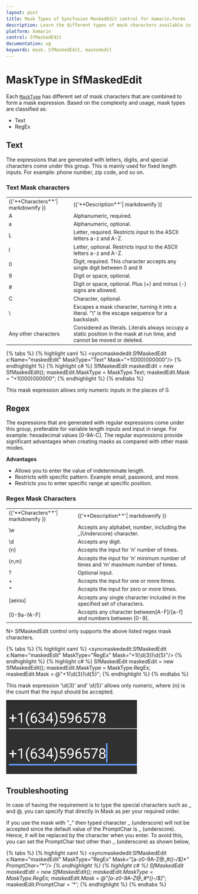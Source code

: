 ```yaml
---
layout: post
title: Mask Types of Syncfusion MaskedEdit control for Xamarin.Forms
description: Learn the different types of mask characters available in SfMaskedEdit control to restrict the user input
platform: Xamarin
control: SfMaskedEdit
documentation: ug 
keywords: mask, SfMaskedEdit, maskededit
---
```

# MaskType in SfMaskedEdit
Each [`MaskType`](https://help.syncfusion.com/cr/xamarin/Syncfusion.XForms.MaskedEdit.SfMaskedEdit.html#Syncfusion_XForms_MaskedEdit_SfMaskedEdit_MaskType) has different set of mask characters that are combined to form a mask expression. Based on the complexity and usage, mask types are classified as:

* Text
* RegEx

## Text

The expressions that are generated with letters, digits, and special characters come under this group. This is mainly used for fixed length inputs. For example: phone number, zip code, and so on.

### Text Mask characters

<table>
<tr>
<td>
{{'**Characters**'| markdownify }}
</td>
<td>
{{'**Description**'| markdownify }}
</td>
</tr>
<tr>
<td>
A
</td>
<td>
Alphanumeric, required.
</td>
</tr>
<tr>
<td>
a
</td>
<td>
Alphanumeric, optional.
</td>
</tr>
<tr>
<td>
L
</td>
<td>
Letter, required. Restricts input to the ASCII letters a-z and A-Z. 
</td>
</tr>
<tr>
<td>
l
</td>
<td>
Letter, optional. Restricts input to the ASCII letters a-z and A-Z. 
</td>
</tr>
<tr>
<td>
0
</td>
<td>
Digit, required. This character accepts any single digit between 0 and 9
</td>
</tr>
<tr>
<td>
9
</td>
<td>
Digit or space, optional. 
</td>
</tr>
<tr>
<td>
#
</td>
<td>
Digit or space, optional. Plus (+) and minus (-) signs are allowed.  
</td>
</tr>
<tr>
<td>
C
</td>
<td>
Character, optional. 
</td>
</tr>
<tr>
<td>
\
</td>
<td>
Escapes a mask character, turning it into a literal. "\" is the escape sequence for a backslash. 
</td>
</tr>
<tr>
<td>
Any other characters
</td>
<td>
Considered as literals. Literals always occupy a static position in the mask at run time, and cannot be moved or deleted. 
</td>
</tr>
</table>

{% tabs %}
{% highlight xaml %}
<syncmaskededit:SfMaskedEdit x:Name="maskedEdit" MaskType="Text" Mask="+1(000)000000"/>
{% endhighlight %}
{% highlight c# %}
SfMaskedEdit maskedEdit = new SfMaskedEdit();
maskedEdit.MaskType = MaskType.Text;
maskedEdit.Mask = "+1(000)000000";
{% endhighlight %}
{% endtabs %}

This mask expression allows only numeric inputs in the places of 0.

## Regex

The expressions that are generated with regular expressions come under this group, preferable for variable length inputs and input in range. For example: hexadecimal values [0-9A-C].
The regular expressions provide significant advantages when creating masks as compared with other mask modes. 

**Advantages**

* Allows you to enter the value of indeterminate length.
* Restricts with specific pattern. Example email, password, and more.
* Restricts you to enter specific range at specific position.

### Regex Mask Characters

<table>
<tr>
<td>
{{'**Characters**'| markdownify }}
</td>
<td>
{{'**Description**'| markdownify }}
</td>
</tr>
<tr>
<td>
\w
</td>
<td>
Accepts any alphabet, number, including the _(Underscore) character.
</td>
</tr>
<tr>
<td>
\d
</td>
<td>
Accepts any digit.
</td>
</tr>
<tr>
<td>
{n}
</td>
<td>
Accepts the input for ‘n’ number of times.
</td>
</tr>
<tr>
<td>
{n,m}
</td>
<td>
Accepts the input for ‘n’ minimum number of times and ‘m’ maximum number of times.
</td>
</tr>
<tr>
<td>
?
</td>
<td>
Optional input.
</td>
</tr>
<tr>
<td>
+
</td>
<td>
Accepts the input for one or more times.
</td>
</tr>
<tr>
<td>
*
</td>
<td>
Accepts the input for zero or more times.
</td>
</tr>
<tr>
<td>
[aeiou]
</td>
<td>
Accepts any single character included in the specified set of characters.
</td>
</tr>
<tr>
<td>
[0-9a-fA-F]
</td>
<td>
Accepts any character between[A-F]/[a-f] and numbers between [0-9].
</td>
</tr>
</table>

N> SfMaskedEdit control only supports the above listed regex mask characters. 

{% tabs %}
{% highlight xaml %}
<syncmaskededit:SfMaskedEdit x:Name="maskedEdit" MaskType="RegEx" Mask="+1(\d{3})\d{5}"/>
{% endhighlight %}
{% highlight c# %}
SfMaskedEdit maskedEdit = new SfMaskedEdit();
maskedEdit.MaskType = MaskType.RegEx;
maskedEdit.Mask = @"+1(\d{3})\d{5}";
{% endhighlight %}
{% endtabs %}

This mask expression ’\d{3}’ and’ \d{5}’ allows only numeric, where {n} is the count that the input should be accepted.

![MaskType support in Xamarin.Forms masked edit](SfMaskedEditImages/MaskType.png)

## Troubleshooting

In case of having the requirement is to type the special characters such as _ and @, you can specify that directly in Mask as per your required order. 

If you use the mask with "_" then typed character _ (underscore) will not be accepted since the default value of the PromptChar is _ (underscore). Hence, it will be replaced by the character when you enter. To avoid this, you can set the PromptChar text other than _ (underscore) as shown below,

{% tabs %}
{% highlight xaml %}
<syncmaskededit:SfMaskedEdit x:Name="maskedEdit" MaskType="RegEx" Mask="[a-z0-9A-Z@_#*()-/$]*" PromptChar="*"/>
{% endhighlight %}
{% highlight c# %}
SfMaskedEdit maskedEdit = new SfMaskedEdit();
maskedEdit.MaskType = MaskType.RegEx;
maskedEdit.Mask = @"[a-z0-9A-Z@_#*()-/$]*";
maskedEdit.PromptChar = '*';
{% endhighlight %}
{% endtabs %}

